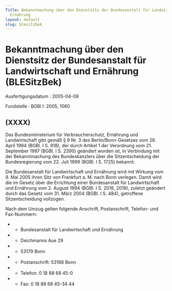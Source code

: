 ```yaml
---
Title: Bekanntmachung über den Dienstsitz der Bundesanstalt für Landwirtschaft und
  Ernährung
layout: default
slug: blesitzbek
---
```


# Bekanntmachung über den Dienstsitz der Bundesanstalt für Landwirtschaft und Ernährung (BLESitzBek)

Ausfertigungsdatum
:   2005-04-08

Fundstelle
:   BGBl I: 2005, 1060



## (XXXX)

Das Bundesministerium für Verbraucherschutz, Ernährung und
Landwirtschaft gibt gemäß § 9 Nr. 3 des Berlin/Bonn-Gesetzes vom 26.
April 1994 (BGBl. I S. 918), der durch Artikel 1 der Verordnung vom
21\. September 1997 (BGBl. I S. 2390) geändert worden ist, in
Verbindung mit der Bekanntmachung des Bundeskanzlers über die
Sitzentscheidung der Bundesregierung vom 22. Juli 1999 (BGBl. I S.
1725) bekannt:

Die Bundesanstalt für Landwirtschaft und Ernährung wird mit Wirkung
vom 9. Mai 2005 ihren Sitz von Frankfurt a. M. nach Bonn verlegen.
Damit wird die im Gesetz über die Errichtung einer Bundesanstalt für
Landwirtschaft und Ernährung vom 2. August 1994 (BGBl. I S. 2018,
2019), zuletzt geändert durch das Gesetz vom 31. März 2004 (BGBl. I S.
484), getroffene Sitzentscheidung vollzogen.

Nach dem Umzug gelten folgende Anschrift, Postanschrift, Telefon- und
Fax-Nummern:

*    *   Bundesanstalt für Landwirtschaft und Ernährung


*    *   Deichmanns Aue 29


*    *   53179 Bonn


*    *   Postanschrift: 53168 Bonn


*    *   Telefon: 0 18 88 68 45-0


*    *   Fax: 0 18 88 68 45-34 44




